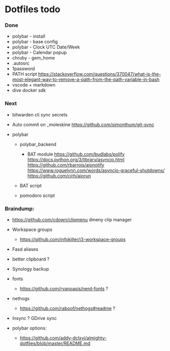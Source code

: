 # Dotfiles todo

### Done
+ polybar - install
+ polybar - base config
+ polybar - Clock UTC Date/Week
+ polybar - Calendar popup
+ chruby - gem_home
+ .autosrc
+ 1password
+ PATH script  https://stackoverflow.com/questions/370047/what-is-the-most-elegant-way-to-remove-a-path-from-the-path-variable-in-bash
+ vscode + markdown
+ dive docker sdk

### Next

- bitwarden cli sync secrets

- Auto commit on _moleskine
  https://github.com/simonthum/git-sync
  
- polybar
  - polybar_backend
    - BAT module
    https://github.com/budlabs/polify
    https://docs.python.org/3/library/asyncio.html
    https://github.com/rbarrois/aionotify
    https://www.roguelynn.com/words/asyncio-graceful-shutdowns/
    https://github.com/cjrh/aiorun
    
  - BAT script
  - pomodoro script


### Braindump:
- https://github.com/cdown/clipmenu dmeny clip manager
- Workspace groups
  - https://github.com/infokiller/i3-workspace-groups
- Fasd aliases
- better clipboard ?
- Synology backup
- fonts
  - https://github.com/ryanoasis/nerd-fonts  ?
- nethogs
  - https://github.com/raboof/nethogs#readme ?
- Insync ? GDrive sync

- polybar options:
  - https://github.com/addy-dclxvi/almighty-dotfiles/blob/master/README.md
